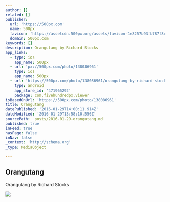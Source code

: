 ```yaml
---
author: []
related: []
publisher:
  url: 'https://500px.com'
  name: 500px
  favicon: 'https://assetcdn.500px.org/assets/favicon-1e8257b93fb787f8ceb66b5522ee853c.ico'
  domain: 500px.com
keywords: []
description: Orangutang by Richard Stocks
app_links:
  - type: ios
    app_name: 500px
  - url: 'px://500px.com/photo/138086961'
    type: ios
    app_name: 500px
  - url: 'https://500px.com/photo/138086961/orangutang-by-richard-stocks'
    type: android
    app_store_id: '471965292'
    package: com.fivehundredpx.viewer
isBasedOnUrl: 'https://500px.com/photo/138086961'
title: Orangutang
datePublished: '2016-01-29T14:00:11.914Z'
dateModified: '2016-01-29T13:58:10.556Z'
sourcePath: _posts/2016-01-29-orangutang.md
published: true
inFeed: true
hasPage: false
inNav: false
_context: 'http://schema.org'
_type: MediaObject

---
```

<article style=""><h1>Orangutang</h1><p>Orangutang by Richard Stocks</p><img src="https://drscdn.500px.org/photo/138086961/m%3D2048/bc1207349eaa934bbb43faece791b518" /></article>